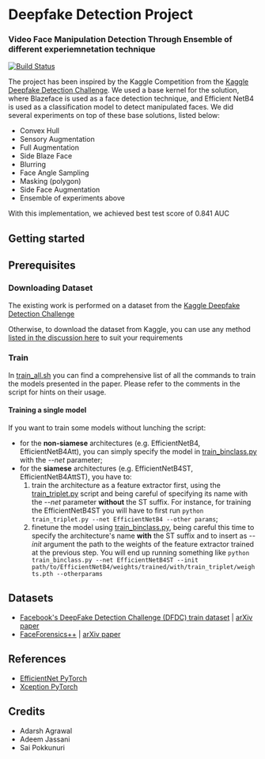 # Deepfake Detection Project
### Video Face Manipulation Detection Through Ensemble of different experiemnetation technique
[![Build Status](https://travis-ci.org/polimi-ispl/icpr2020dfdc.svg?branch=master)](https://travis-ci.org/polimi-ispl/icpr2020dfdc)


The project has been inspired by the Kaggle Competition from the [Kaggle Deepfake Detection Challenge](https://www.kaggle.com/c/deepfake-detection-challenge/).
We used a base kernel for the solution, where Blazeface is used as a face detection technique, and Efficient NetB4 is used as a classification model to detect manipulated faces. We did several experiments on top of these base solutions, listed below:
- Convex Hull
- Sensory Augmentation
- Full Augmentation
- Side Blaze Face
- Blurring
- Face Angle Sampling
- Masking (polygon)
- Side Face Augmentation
- Ensemble of experiments above

With this implementation, we achieved best test score of 0.841 AUC

## Getting started

    
## Prerequisites  
### Downloading Dataset
The existing work is performed on a dataset from the [Kaggle Deepfake Detection Challenge](https://www.kaggle.com/c/deepfake-detection-challenge)

Otherwise, to download the dataset from Kaggle, you can use any method [listed in the discussion here](https://www.kaggle.com/c/deepfake-detection-challenge/discussion/121695) to suit your requirements


### Train
In [train_all.sh](scripts/train_all.sh) you can find a comprehensive list of all the commands to train the models presented in the paper. 
Please refer to the comments in the script for hints on their usage. 

#### Training a single model
If you want to train some models without lunching the script:
- for the **non-siamese** architectures (e.g. EfficientNetB4, EfficientNetB4Att), you can simply specify the model in [train_binclass.py](train_binclass.py) with the *--net* parameter;
- for the **siamese** architectures (e.g. EfficientNetB4ST, EfficientNetB4AttST), you have to:
  1. train the architecture as a feature extractor first, using the [train_triplet.py](train_triplet.py) script and being careful of specifying its name with the *--net* parameter **without** the ST suffix. For instance, for training the EfficientNetB4ST you will have to first run `python train_triplet.py --net EfficientNetB4 --other params`;
  2. finetune the model using [train_binclass.py](train_binclass.py), being careful this time to specify the architecture's name **with** the ST suffix and to insert as *--init* argument the path to the weights of the feature extractor trained at the previous step. You will end up running something like `python train_binclass.py --net EfficientNetB4ST --init path/to/EfficientNetB4/weights/trained/with/train_triplet/weights.pth --otherparams`



## Datasets
- [Facebook's DeepFake Detection Challenge (DFDC) train dataset](https://www.kaggle.com/c/deepfake-detection-challenge/data) | [arXiv paper](https://arxiv.org/abs/2006.07397)
- [FaceForensics++](https://github.com/ondyari/FaceForensics/blob/master/dataset/README.md) | [arXiv paper](https://arxiv.org/abs/1901.08971)

## References
- [EfficientNet PyTorch](https://github.com/lukemelas/EfficientNet-PyTorch)
- [Xception PyTorch](https://github.com/tstandley/Xception-PyTorch)

## Credits
- Adarsh Agrawal
- Adeem Jassani
- Sai Pokkunuri
